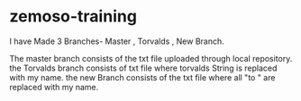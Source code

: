 # zemoso-training


I have Made 3 Branches-  Master , Torvalds , New Branch.

The master branch consists of the txt file uploaded through local repository.
the Torvalds branch consists of txt file where  torvalds String is replaced  with my name.
the new Branch consists of the txt file where all "to " are replaced with my name.
